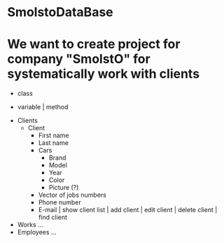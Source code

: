 SmolstoDataBase
===============
We want to create project for company "SmolstO" for systematically work with clients
===============
* class 
- variable
| method

* Clients
  * Client
    - First name
    - Last name
    * Cars
      - Brand
      - Model
      - Year
      - Color
      - Picture (?)
    - Vector of jobs numbers
    - Phone number
    - E-mail
  | show client list
  | add client
  | edit client
  | delete client
  | find client
* Works
  ...
* Employees
  ...
